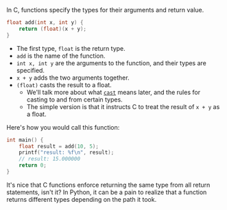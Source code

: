 In C, functions specify the types for their arguments and return value.

```c
float add(int x, int y) {
    return (float)(x + y);
}
```

- The first type, `float` is the return type.
- `add` is the name of the function.
- `int x, int y` are the arguments to the function, and their types are specified.
- `x + y` adds the two arguments together.
- `(float)` casts the result to a float.
    - We'll talk more about what [`cast`](https://en.wikipedia.org/wiki/Type_conversion) means later, and the rules for casting to and from certain types.
    - The simple version is that it instructs C to treat the result of `x + y` as a float.

Here's how you would call this function:

```c
int main() {
    float result = add(10, 5);
    printf("result: %f\n", result);
    // result: 15.000000
    return 0;
}
```

It's nice that C functions enforce returning the same type from all return statements, isn't it? In Python, it can be a pain to realize that a function returns different types depending on the path it took.